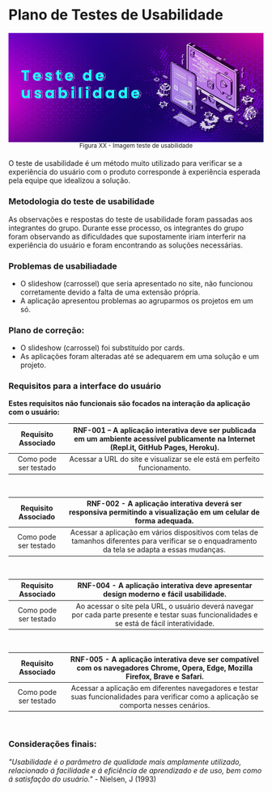 # **Plano de Testes de Usabilidade**

<img align="center" src="https://github.com/ICEI-PUC-Minas-PMV-ADS/pmv-ads-2023-1-e2-proj-int-t2-mapeamento-consumo-energetico/blob/636084ed143f048c4a408ba452c1d83ccb284195/docs/img/Jadir%20teste%20usabilidade.png">
<div align="center"><sup>Figura XX - Imagem teste de usabilidade </sup></div>

O teste de usabilidade é um método muito utilizado para verificar se a experiência do usuário com o produto corresponde à experiência esperada pela equipe que idealizou a solução.
<br>

### **Metodologia do teste de usabilidade**
	
As observações e respostas do teste de usabilidade foram passadas aos integrantes do grupo. Durante esse processo, os integrantes do grupo foram observando as dificuldades que supostamente iriam interferir na experiência do usuário e foram encontrando as soluções necessárias.

### **Problemas de usabiliadade**
	
- O slideshow (carrossel) que seria apresentado no site, não funcionou corretamente devido a falta de uma extensão própria.
- A aplicação apresentou problemas ao agruparmos os projetos em um só.

### **Plano de correção:**
	
- O slideshow (carrossel) foi substituído por cards.
- As aplicações foram alteradas até se adequarem em uma solução e um projeto.

### **Requisitos para a interface do usuário**
**Estes requisitos não funcionais são focados na interação da aplicação com o usuário:**

| **Requisito Associado**| **RNF-001 – A aplicação interativa deve ser publicada em um ambiente acessível publicamente na Internet (Repl.it, GitHub Pages, Heroku).**|
|:---:	|:---:																			     |
| Como pode ser testado  | Acessar a URL do site e visualizar se ele está em perfeito funcionamento. 							             |
<br>

| **Requisito Associado**| **RNF-002 - A aplicação interativa deverá ser responsiva permitindo a visualização em um celular de forma adequada.** |
|:---:	|:---:																	 |
| Como pode ser testado  | Acessar a aplicação em vários dispositivos com telas de tamanhos diferentes para verificar se o enquadramento da tela se adapta a essas mudanças.|
<br>

| **Requisito Associado**| **RNF-004 - A aplicação interativa deve apresentar design moderno e fácil usabilidade.** 				|
|:---:	|:---:																	|
| Como pode ser testado  | Ao acessar o site pela URL, o usuário deverá navegar por cada parte presente e testar suas funcionalidades e se está de fácil interatividade.|
<br>

| **Requisito Associado**| **RNF-005 - A aplicação interativa deve ser compatível com os navegadores Chrome, Opera, Edge, Mozilla Firefox, Brave e Safari.** |
|:---:	|:---:																	             |
| Como pode ser testado  | Acessar a aplicação em diferentes navegadores e testar suas funcionalidades para verificar como a aplicação se comporta nesses cenários.|
<br>

### **Considerações finais:**
	
*"Usabilidade é o parâmetro de qualidade mais amplamente utilizado, relacionado á facilidade e á eficiência de aprendizado e de uso, bem como á satisfação do usuário."* - Nielsen, J (1993)
